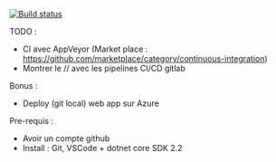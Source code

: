 [![Build status](https://ci.appveyor.com/api/projects/status/m0ga1k1r5iuvh9d8?svg=true)](https://ci.appveyor.com/project/LGouellec/coding4fun-git)


TODO : 
- CI avec AppVeyor (Market place : https://github.com/marketplace/category/continuous-integration)
- Montrer le // avec les pipelines CI/CD gitlab

Bonus :
- Deploy (git local) web app sur Azure

Pre-requis : 
- Avoir un compte github
- Install : Git, VSCode + dotnet core SDK 2.2